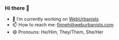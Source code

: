 
### Hi there 👋

- 🔭 I’m currently working on [WebUrbanists](https://github.com/weburbanists.com/website)
- 📫 How to reach me: finneh@weburbanists.com
- 😄 Pronouns: He/Him, They/Them, She/Her
